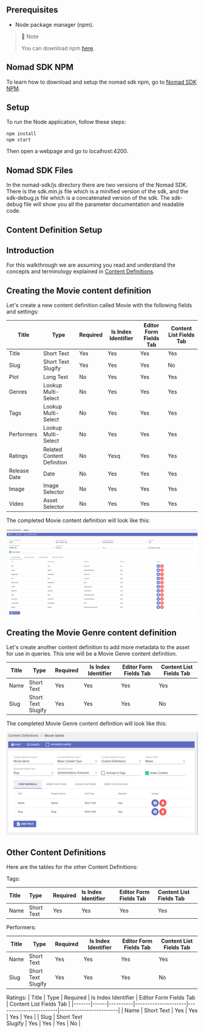 ## Prerequisites

- Node package manager (npm).

> 📘 Note
> 
> You can download npm [here](https://nodejs.org/en/download).

## Nomad SDK NPM

To learn how to download and setup the nomad sdk npm, go to [Nomad SDK NPM](https://github.com/Nomad-Media/nomad-sdk/tree/main/nomad-sdk-npm).

## Setup

To run the Node application, follow these steps:
```
npm install
npm start
```

Then open a webpage and go to localhost:4200.

## Nomad SDK Files

In the nomad-sdk/js directory there are two versions of the Nomad SDK. There is the sdk.min.js file which is a minified version of the sdk, and the sdk-debug.js file which is a concatenated version of the sdk. The sdk-debug file will show you all the parameter documentation and readable code.

## Content Definition Setup

## Introduction

For this walkthrough we are assuming you read and understand the concepts and terminology explained in [Content Definitions](https://developer.nomad-cms.com/docs/content-definitions).

## Creating the Movie content definition

Let's create a new content definition called Movie with the following fields and settings:

| Title | Type | Required | Is Index Identifier | Editor Form Fields Tab | Content List Fields Tab |
|-------|------|----------|---------------------|------------------------|------------------------|
| Title | Short Text | Yes | Yes | Yes | Yes |
| Slug | Short Text<br>Slugify | Yes | Yes | Yes | No |
| Plot | Long Text | No | Yes | Yes | Yes |
| Genres | Lookup Multi-Select | No | Yes | Yes | Yes |
| Tags | Lookup Multi-Select | No | Yes | Yes | Yes |
| Performers | Lookup Multi-Select | No | Yes | Yes | Yes |
| Ratings | Related Content Definition | No | Yesq | Yes | Yes |
| Release Date | Date | No | Yes | Yes | Yes |
| Image | Image Selector | No | Yes | Yes | Yes |
| Video | Asset Selector | No | Yes | Yes | Yes |

The completed Movie content definition will look like this:

![](images/content-definition-movie.png)

## Creating the Movie Genre content definition

Let's create another content definition to add more metadata to the asset for use in queries. This one will be a Movie Genre content definition.

| Title | Type | Required | Is Index Identifier | Editor Form Fields Tab | Content List Fields Tab |
|-------|------|----------|---------------------|------------------------|------------------------|
| Name | Short Text | Yes | Yes | Yes | Yes |
| Slug | Short Text<br>Slugify | Yes | Yes | Yes | No |

The completed Movie Genre content definition will look like this:

![](images/content-definition-movie-genre.png)

## Other Content Definitions

Here are the tables for the other Content Definitions:

Tags:

| Title | Type       | Required | Is Index Identifier | Editor Form Fields Tab | Content List Fields Tab |
| :---- | :--------- | :------- | :------------------ | :--------------------- | :---------------------- |
| Name  | Short Text | Yes      | Yes                 | Yes                    | Yes                     |

Performers:

| Title | Type | Required | Is Index Identifier | Editor Form Fields Tab | Content List Fields Tab |
|-------|------|----------|---------------------|------------------------|------------------------|
| Name | Short Text | Yes | Yes | Yes | Yes |
| Slug | Short Text<br>Slugify | Yes | Yes | Yes | No |

Ratings:
| Title | Type | Required | Is Index Identifier | Editor Form Fields Tab | Content List Fields Tab |
|-------|------|----------|---------------------|------------------------|------------------------|
| Name | Short Text | Yes | Yes | Yes | Yes |
| Slug | Short Text<br>Slugify | Yes | Yes | Yes | No |